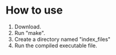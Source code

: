 How to use
==========

1. Download.
2. Run "make".
3. Create a directory named "index_files"
4. Run the compiled executable file.



